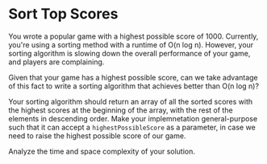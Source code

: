 # Sort Top Scores

You wrote a popular game with a highest possible score of 1000. Currently, 
you're using a sorting method with a runtime of O(n log n). However, your 
sorting algorithm is slowing down the overall performance of your game, and 
players are complaining. 

Given that your game has a highest possible score, can we take advantage of this
fact to write a sorting algorithm that achieves better than O(n log n)?

Your sorting algorithm should return an array of all the sorted scores with the 
highest scores at the beginning of the array, with the rest of the elements in 
descending order. Make your implemnetation general-purpose such that it can 
accept a `highestPossibleScore` as a parameter, in case we need to raise the
highest possible score of our game. 

Analyze the time and space complexity of your solution.
